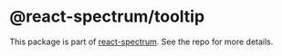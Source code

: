 # @react-spectrum/tooltip

This package is part of [react-spectrum](https://github.com/watheia/spectrum). See the repo for more details.
